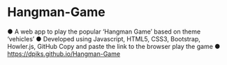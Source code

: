 # Hangman-Game

● A web app to play the popular ‘Hangman Game’ based on theme ‘vehicles’
● Developed using Javascript, HTML5, CSS3, Bootstrap, Howler.js, GitHub
Copy and paste the link to the browser play the game
● https://dpiks.github.io/Hangman-Game
